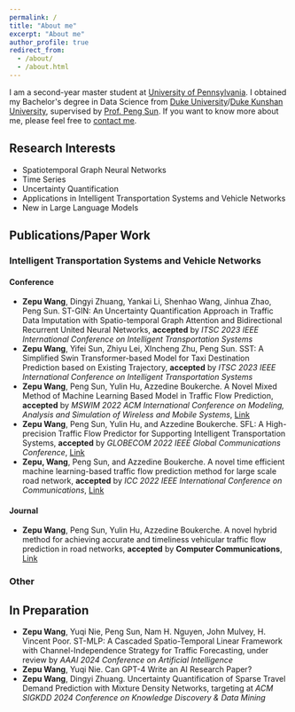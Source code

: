 ```yaml
---
permalink: /
title: "About me"
excerpt: "About me"
author_profile: true
redirect_from: 
  - /about/
  - /about.html
---
```


I am a second-year master student at <u>University of Pennsylvania</u>. I obtained my Bachelor's degree in Data Science from <u>Duke University</u>/<u>Duke Kunshan University</u>, supervised by [Prof. Peng Sun](https://scholars.duke.edu/person/Peng.Sun1). If you want to know more about me, please feel free to [contact me](mailto:zepu@seas.upenn.edu).



## Research Interests

* Spatiotemporal Graph Neural Networks
* Time Series
* Uncertainty Quantification
* Applications in Intelligent Transportation Systems and Vehicle Networks
* New in Large Language Models



## Publications/Paper Work

### Intelligent Transportation Systems and Vehicle Networks
#### Conference
* **Zepu Wang**, Dingyi Zhuang, Yankai Li, Shenhao Wang, Jinhua Zhao, Peng Sun. ST-GIN: An Uncertainty Quantification Approach in Traffic Data Imputation with Spatio-temporal Graph Attention and Bidirectional Recurrent United Neural Networks, **accepted** by *ITSC 2023 IEEE International Conference on Intelligent Transportation Systems*
* **Zepu Wang**, Yifei Sun, Zhiyu Lei, XIncheng Zhu, Peng Sun. SST: A Simplified Swin Transformer-based Model for Taxi Destination Prediction based on Existing Trajectory, **accepted** by *ITSC 2023 IEEE International Conference on Intelligent Transportation Systems*
* **Zepu Wang**, Peng Sun, Yulin Hu, Azzedine Boukerche. A Novel Mixed Method of Machine Learning Based Model in Traffic Flow Prediction, **accepted** by *MSWIM 2022 ACM International Conference on Modeling, Analysis and Simulation of Wireless and Mobile Systems*, [Link](https://dl.acm.org/doi/abs/10.1145/3551659.3559047)
* **Zepu Wang**, Peng Sun, Yulin Hu, and Azzedine Boukerche. SFL: A High-precision Traffic Flow Predictor for Supporting Intelligent Transportation Systems, **accepted** by *GLOBECOM 2022 IEEE Global Communications Conference*, [Link](https://ieeexplore.ieee.org/abstract/document/10000941)
* **Zepu, Wang**, Peng Sun, and Azzedine Boukerche. A novel time efficient machine learning-based traffic flow prediction method for large scale road network, **accepted** by *ICC 2022 IEEE International Conference on Communications*, [Link](https://ieeexplore.ieee.org/abstract/document/9838799?casa_token=XOSwr7oysNYAAAAA:E_ozaVV2zVunIn6R1_6G6eejHso-yubKKvGl6tW2w5X50K8mozo0PbHWODM8ygEW_rD_Tvh2lg)

#### Journal
* **Zepu Wang**, Peng Sun, Yulin Hu, Azzedine Boukerche. A novel hybrid method for achieving accurate and timeliness vehicular traffic flow prediction in road networks, **accepted** by **Computer Communications**, [Link](https://www.sciencedirect.com/science/article/pii/S0140366423002530)



### Other

## In Preparation

* **Zepu Wang**, Yuqi Nie, Peng Sun, Nam H. Nguyen, John Mulvey, H. Vincent Poor. ST-MLP: A Cascaded Spatio-Temporal Linear Framework with Channel-Independence Strategy for Traffic Forecasting, under review by *AAAI 2024 Conference on Artificial Intelligence*
* **Zepu Wang**, Yuqi Nie. Can GPT-4 Write an AI Research Paper?
* **Zepu Wang**, Dingyi Zhuang. Uncertainty Quantification of Sparse Travel Demand Prediction with Mixture Density Networks, targeting at *ACM SIGKDD 2024 Conference on Knowledge Discovery & Data Mining*








<!-- ## News Archive
* June 6 2022. I started my internship in Chicago Transit Authority

* Mar 8 2021. I was admitted by MIT Interdepartmental Program in Transportation!
  
* Our paper “Inductive Graph Neural Networks for Spatiotemporal Kriging” was accepted by *AAAI 2021*! [arXiv](https://arxiv.org/abs/2006.07527) [Github](https://github.com/Kaimaoge/IGNNK)

* Aug 2020. I luckily passed the application of [Mitacs Accelerate](https://www.mitacs.ca/en/programs/accelerate) to be an intern in [ExPretio](http://www.expretio.com/).

* June 2020. A paper titled “Inductive Graph Neural Networks for Spatiotemporal Kriging” has been posted in [arXiv](https://arxiv.org/abs/2006.07527), the open-source code can be found [Github](https://github.com/Kaimaoge/IGNNK).

* October 22, 2019. my paper with Dr. Siyu Hao, *A Pseudo-3D Convolutional Neural Network based Framework for Short-term Mixed Passenger Flow Prediction in Large-scale Public Transit* is accepted for presentation in Transportation Research Board 2020.

* September 3, 2019. I enrolled McGill University as a master (thesis) student in the Department of Civil Engineering and Applied Mechanics

* December 12, 2018. My work in NUS, *From compound word to metropolitan station: Semantic similarity analysis using smart card data*, was submitted to *Transportation Research Part C: Emerging Technologies*.

* October 13, 2018. I will report in [*WCTR Society’s SIG G2 Mid-Term Workshop*](http://e242.zserv.tuwien.ac.at/fileadmin/mediapool-verkehrsplanung/Diverse/Links/CfP_WCTR_SIG2_mid-term_event_final_v1.pdf) in Beijing.

* September 15, 2018. An abstract was submitted to *The 19th COTA International Conference of Transportation Professionals ([COTA CICTP 2019](http://cota-home.org/CICTP/CICTP_2019/Authors_CFP.html) )*

* September 9, 2018. I made oral presentation in *The Sixth International Conference on Transportation and Logistics ([6th T-LOG](http://tlog2018.cicts-dmu.com/) )*.

* August 6, 2018. A paper was accepted in *The 6th International Conference on Transportation and Space-time Economics ([TSTE 2018](http://tste.bjtu.edu.cn/) )*.

* July 9, 2018. I start my research in National University of Singapore under the guidance of Prof. Lee Der-Horng.

* May 16, 2018. A paper was accepted in *The Sixth International Conference on Transportation and Logistics ([6th T-LOG](http://tlog2018.cicts-dmu.com/) )*. -->
